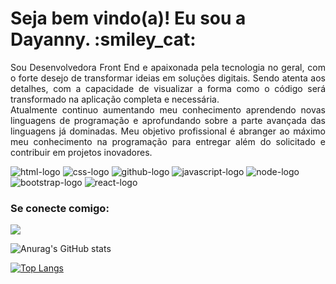 <h1>Seja bem vindo(a)! Eu sou a Dayanny. :smiley_cat:</h1>

<p align="justify">Sou Desenvolvedora Front End e apaixonada pela tecnologia no geral, com o forte desejo de transformar ideias em soluções digitais. Sendo atenta aos detalhes, com a capacidade de visualizar a forma como o código será transformado na aplicação completa e necessária.
<br>
Atualmente continuo aumentando meu conhecimento aprendendo novas linguagens de programação e aprofundando sobre a parte avançada das linguagens já dominadas. Meu objetivo profissional é abranger ao máximo meu conhecimento na programação para entregar além do solicitado e contribuir em projetos inovadores.</p>

<img src="https://img.shields.io/badge/HTML5-E34F26?style=for-the-badge&logo=html5&logoColor=white" alt="html-logo"> <img src="https://img.shields.io/badge/CSS3-1572B6?style=for-the-badge&logo=css3&logoColor=white" alt="css-logo"> <img src="https://img.shields.io/badge/GitHub-100000?style=for-the-badge&logo=github&logoColor=white" alt="github-logo"> <img src="https://img.shields.io/badge/JavaScript-323330?style=for-the-badge&logo=javascript&logoColor=F7DF1E" alt="javascript-logo"> <img src="https://img.shields.io/badge/Node.js-43853D?style=for-the-badge&logo=node.js&logoColor=white" alt="node-logo"> <img src="https://img.shields.io/badge/Bootstrap-563D7C?style=for-the-badge&logo=bootstrap&logoColor=white" alt="bootstrap-logo"> <img src="https://img.shields.io/badge/React-20232A?style=for-the-badge&logo=react&logoColor=61DAFB" alt="react-logo"> 
  <br>
### Se conecte comigo:
<a href="https://www.linkedin.com/in/dayanny-siqueira/"><img src="https://img.shields.io/badge/LinkedIn-0077B5?style=for-the-badge&logo=linkedin&logoColor=white"></a>


![Anurag's GitHub stats](https://github-readme-stats.vercel.app/api?username=idanisiqueira&show_icons=true&theme=monokai)


[![Top Langs](https://github-readme-stats.vercel.app/api/top-langs/?username=idanisiqueira)](https://github.com/anuraghazra/github-readme-stats)


  

<!---
idanisiqueira/idanisiqueira is a ✨ special ✨ repository because its `README.md` (this file) appears on your GitHub profile.
You can click the Preview link to take a look at your changes.
--->
